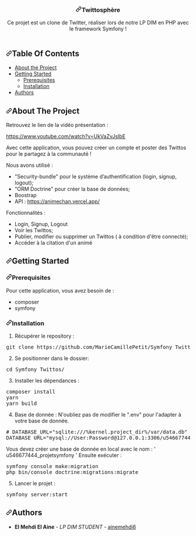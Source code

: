 <p align="center" dir="auto">
  </p><h3 align="center" tabindex="-1" dir="auto"><a id="user-content-twittosphère" class="anchor" aria-hidden="true" href="#twittosphère"><svg class="octicon octicon-link" viewBox="0 0 16 16" version="1.1" width="16" height="16" aria-hidden="true"><path fill-rule="evenodd" d="M7.775 3.275a.75.75 0 001.06 1.06l1.25-1.25a2 2 0 112.83 2.83l-2.5 2.5a2 2 0 01-2.83 0 .75.75 0 00-1.06 1.06 3.5 3.5 0 004.95 0l2.5-2.5a3.5 3.5 0 00-4.95-4.95l-1.25 1.25zm-4.69 9.64a2 2 0 010-2.83l2.5-2.5a2 2 0 012.83 0 .75.75 0 001.06-1.06 3.5 3.5 0 00-4.95 0l-2.5 2.5a3.5 3.5 0 004.95 4.95l1.25-1.25a.75.75 0 00-1.06-1.06l-1.25 1.25a2 2 0 01-2.83 0z"></path></svg></a>Twittosphère</h3>
  <p align="center" dir="auto">
    Ce projet est un clone de Twitter, réaliser lors de notre LP DIM en PHP avec le framework Symfony !
    <br>
    <br>
  </p>
<p dir="auto"></p>
<h2 tabindex="-1" dir="auto"><a id="user-content-table-of-contents" class="anchor" aria-hidden="true" href="#table-of-contents"><svg class="octicon octicon-link" viewBox="0 0 16 16" version="1.1" width="16" height="16" aria-hidden="true"><path fill-rule="evenodd" d="M7.775 3.275a.75.75 0 001.06 1.06l1.25-1.25a2 2 0 112.83 2.83l-2.5 2.5a2 2 0 01-2.83 0 .75.75 0 00-1.06 1.06 3.5 3.5 0 004.95 0l2.5-2.5a3.5 3.5 0 00-4.95-4.95l-1.25 1.25zm-4.69 9.64a2 2 0 010-2.83l2.5-2.5a2 2 0 012.83 0 .75.75 0 001.06-1.06 3.5 3.5 0 00-4.95 0l-2.5 2.5a3.5 3.5 0 004.95 4.95l1.25-1.25a.75.75 0 00-1.06-1.06l-1.25 1.25a2 2 0 01-2.83 0z"></path></svg></a>Table Of Contents</h2>
<ul dir="auto">
<li><a href="#about-the-project">About the Project</a></li>
<li><a href="#getting-started">Getting Started</a>
<ul dir="auto">
<li><a href="#prerequisites">Prerequisites</a></li>
<li><a href="#installation">Installation</a></li>
</ul>
</li>
<li><a href="#authors">Authors</a></li>
</ul>
<h2 tabindex="-1" dir="auto"><a id="user-content-about-the-project" class="anchor" aria-hidden="true" href="#about-the-project"><svg class="octicon octicon-link" viewBox="0 0 16 16" version="1.1" width="16" height="16" aria-hidden="true"><path fill-rule="evenodd" d="M7.775 3.275a.75.75 0 001.06 1.06l1.25-1.25a2 2 0 112.83 2.83l-2.5 2.5a2 2 0 01-2.83 0 .75.75 0 00-1.06 1.06 3.5 3.5 0 004.95 0l2.5-2.5a3.5 3.5 0 00-4.95-4.95l-1.25 1.25zm-4.69 9.64a2 2 0 010-2.83l2.5-2.5a2 2 0 012.83 0 .75.75 0 001.06-1.06 3.5 3.5 0 00-4.95 0l-2.5 2.5a3.5 3.5 0 004.95 4.95l1.25-1.25a.75.75 0 00-1.06-1.06l-1.25 1.25a2 2 0 01-2.83 0z"></path></svg></a>About The Project</h2>
<p dir="auto">Retrouvez le lien de la vidéo présentation :</p>
<p dir="auto"><a href="https://www.youtube.com/watch?v=UkVaZvJsIbE" rel="nofollow">https://www.youtube.com/watch?v=UkVaZvJsIbE</a></p>
<p dir="auto">Avec cette application, vous pouvez créer un compte et poster des Twittos pour le partagez à la communauté !</p>
<p dir="auto">Nous avons utilisé :</p>
<ul dir="auto">
<li>"Security-bundle" pour le système d’authentification (login, signup, logout);</li>
<li>"ORM Doctrine" pour créer la base de données;</li>
<li>Boostrap</li>
<li>API : <a href="https://animechan.vercel.app/" rel="nofollow">https://animechan.vercel.app/</a></li>
</ul>
<p dir="auto">Fonctionnalités :</p>
<ul dir="auto">
<li>Login, Signup, Logout</li>
<li>Voir les Twittos;</li>
<li>Publier, modifier ou supprimer un Twittos ( à condition d'être connecté);</li>
<li>Accéder à la citation d'un animé</li>
</ul>
<h2 tabindex="-1" dir="auto"><a id="user-content-getting-started" class="anchor" aria-hidden="true" href="#getting-started"><svg class="octicon octicon-link" viewBox="0 0 16 16" version="1.1" width="16" height="16" aria-hidden="true"><path fill-rule="evenodd" d="M7.775 3.275a.75.75 0 001.06 1.06l1.25-1.25a2 2 0 112.83 2.83l-2.5 2.5a2 2 0 01-2.83 0 .75.75 0 00-1.06 1.06 3.5 3.5 0 004.95 0l2.5-2.5a3.5 3.5 0 00-4.95-4.95l-1.25 1.25zm-4.69 9.64a2 2 0 010-2.83l2.5-2.5a2 2 0 012.83 0 .75.75 0 001.06-1.06 3.5 3.5 0 00-4.95 0l-2.5 2.5a3.5 3.5 0 004.95 4.95l1.25-1.25a.75.75 0 00-1.06-1.06l-1.25 1.25a2 2 0 01-2.83 0z"></path></svg></a>Getting Started</h2>
<h3 tabindex="-1" dir="auto"><a id="user-content-prerequisites" class="anchor" aria-hidden="true" href="#prerequisites"><svg class="octicon octicon-link" viewBox="0 0 16 16" version="1.1" width="16" height="16" aria-hidden="true"><path fill-rule="evenodd" d="M7.775 3.275a.75.75 0 001.06 1.06l1.25-1.25a2 2 0 112.83 2.83l-2.5 2.5a2 2 0 01-2.83 0 .75.75 0 00-1.06 1.06 3.5 3.5 0 004.95 0l2.5-2.5a3.5 3.5 0 00-4.95-4.95l-1.25 1.25zm-4.69 9.64a2 2 0 010-2.83l2.5-2.5a2 2 0 012.83 0 .75.75 0 001.06-1.06 3.5 3.5 0 00-4.95 0l-2.5 2.5a3.5 3.5 0 004.95 4.95l1.25-1.25a.75.75 0 00-1.06-1.06l-1.25 1.25a2 2 0 01-2.83 0z"></path></svg></a>Prerequisites</h3>
<p dir="auto">Pour cette application, vous avez besoin de :</p>
<ul dir="auto">
<li>composer</li>
<li>symfony</li>
</ul>
<h3 tabindex="-1" dir="auto"><a id="user-content-installation" class="anchor" aria-hidden="true" href="#installation"><svg class="octicon octicon-link" viewBox="0 0 16 16" version="1.1" width="16" height="16" aria-hidden="true"><path fill-rule="evenodd" d="M7.775 3.275a.75.75 0 001.06 1.06l1.25-1.25a2 2 0 112.83 2.83l-2.5 2.5a2 2 0 01-2.83 0 .75.75 0 00-1.06 1.06 3.5 3.5 0 004.95 0l2.5-2.5a3.5 3.5 0 00-4.95-4.95l-1.25 1.25zm-4.69 9.64a2 2 0 010-2.83l2.5-2.5a2 2 0 012.83 0 .75.75 0 001.06-1.06 3.5 3.5 0 00-4.95 0l-2.5 2.5a3.5 3.5 0 004.95 4.95l1.25-1.25a.75.75 0 00-1.06-1.06l-1.25 1.25a2 2 0 01-2.83 0z"></path></svg></a>Installation</h3>
<ol dir="auto">
<li>Récupérer le repository :</li>
</ol>
<div class="highlight highlight-source-shell notranslate position-relative overflow-auto" dir="auto" data-snippet-clipboard-copy-content="git clone https://github.com/MarieCamillePetit/Symfony_Twittos.git"><pre>git clone https://github.com/MarieCamillePetit/Symfony_Twittos.git</pre></div>
<ol start="2" dir="auto">
<li>Se positionner dans le dossier:</li>
</ol>
<div class="highlight highlight-source-shell notranslate position-relative overflow-auto" dir="auto" data-snippet-clipboard-copy-content="cd Symfony_Twittos/"><pre><span class="pl-c1">cd</span> Symfony_Twittos/</pre></div>
<ol start="3" dir="auto">
<li>Installer les dépendances :</li>
</ol>
<div class="highlight highlight-source-shell notranslate position-relative overflow-auto" dir="auto" data-snippet-clipboard-copy-content="composer install
yarn
yarn build"><pre>composer install
yarn
yarn build</pre></div>
<ol start="4" dir="auto">
<li>Base de donnée :
N'oubliez pas de modifier le ".env" pour l'adapter à votre base de donnée.</li>
</ol>
<div class="highlight highlight-source-shell notranslate position-relative overflow-auto" dir="auto" data-snippet-clipboard-copy-content="# DATABASE_URL=&quot;sqlite:///%kernel.project_dir%/var/data.db&quot;
DATABASE_URL=&quot;mysql://User:Password@127.0.0.1:3306/u546677444_projetsymfony?serverVersion=5.7&quot;"><pre><span class="pl-c"><span class="pl-c">#</span> DATABASE_URL="sqlite:///%kernel.project_dir%/var/data.db"</span>
DATABASE_URL=<span class="pl-s"><span class="pl-pds">"</span>mysql://User:Password@127.0.0.1:3306/u546677444_projetsymfony?serverVersion=5.7<span class="pl-pds">"</span></span></pre></div>
<p dir="auto">Vous devez créer une base de donnée en local avec le nom : ' u546677444_projetsymfony '
Ensuite exécuter :</p>
<div class="highlight highlight-source-shell notranslate position-relative overflow-auto" dir="auto" data-snippet-clipboard-copy-content="symfony console make:migration
php bin/console doctrine:migrations:migrate"><pre>symfony console make:migration
php bin/console doctrine:migrations:migrate</pre></div>
<ol start="5" dir="auto">
<li>Lancer le projet :</li>
</ol>
<div class="highlight highlight-source-shell notranslate position-relative overflow-auto" dir="auto" data-snippet-clipboard-copy-content="symfony server:start"><pre>symfony server:start</pre></div>
<h2 tabindex="-1" dir="auto"><a id="user-content-authors" class="anchor" aria-hidden="true" href="#authors"><svg class="octicon octicon-link" viewBox="0 0 16 16" version="1.1" width="16" height="16" aria-hidden="true"><path fill-rule="evenodd" d="M7.775 3.275a.75.75 0 001.06 1.06l1.25-1.25a2 2 0 112.83 2.83l-2.5 2.5a2 2 0 01-2.83 0 .75.75 0 00-1.06 1.06 3.5 3.5 0 004.95 0l2.5-2.5a3.5 3.5 0 00-4.95-4.95l-1.25 1.25zm-4.69 9.64a2 2 0 010-2.83l2.5-2.5a2 2 0 012.83 0 .75.75 0 001.06-1.06 3.5 3.5 0 00-4.95 0l-2.5 2.5a3.5 3.5 0 004.95 4.95l1.25-1.25a.75.75 0 00-1.06-1.06l-1.25 1.25a2 2 0 01-2.83 0z"></path></svg></a>Authors</h2>
<ul dir="auto">
<li><strong>El Mehdi El Aine</strong> - <em>LP DIM STUDENT</em> - <a href="https://github.com/ainemehdi6">ainemehdi6</a></li>
</ul>
